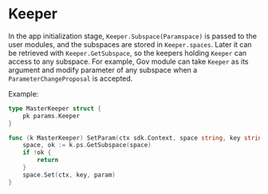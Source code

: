 <!--
order: 1
-->

# Keeper

In the app initialization stage, `Keeper.Subspace(Paramspace)` is passed to the user modules, and the subspaces are stored in `Keeper.spaces`. Later it can be retrieved with `Keeper.GetSubspace`, so the keepers holding `Keeper` can access to any subspace. For example, Gov module can take `Keeper` as its argument and modify parameter of any subspace when a `ParameterChangeProposal` is accepted.  

Example:

```go
type MasterKeeper struct {
	pk params.Keeper
}

func (k MasterKeeper) SetParam(ctx sdk.Context, space string, key string, param interface{}) {
	space, ok := k.ps.GetSubspace(space)
	if !ok {
		return
	}
	space.Set(ctx, key, param)
}
```
